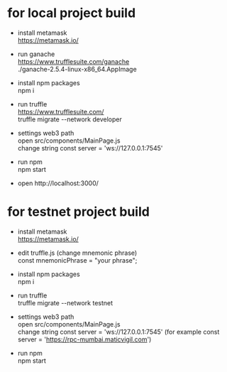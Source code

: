 # for local project build  

- install metamask  
	https://metamask.io/  
- run ganache  
        https://www.trufflesuite.com/ganache  
	./ganache-2.5.4-linux-x86_64.AppImage  

- install npm packages  
	npm i	
	
- run truffle  
	https://www.trufflesuite.com/  
	truffle migrate --network developer  
	
- settings web3 path  
        open src/components/MainPage.js  
        change string const server = 'ws://127.0.0.1:7545'  
   
- run npm  
         npm start  
	
- open http://localhost:3000/  
 
# for testnet project build  

- install metamask  
	https://metamask.io/  
	
- edit truffle.js (change mnemonic phrase)  
	const mnemonicPhrase = "your phrase";  

- install npm packages  
	npm i	
	
- run truffle  
 	truffle migrate --network testnet  
	
- settings web3 path  
        open src/components/MainPage.js  
        change string const server = 'ws://127.0.0.1:7545' (for example const server = 'https://rpc-mumbai.maticvigil.com')  
	
- run npm  
 	npm start  

